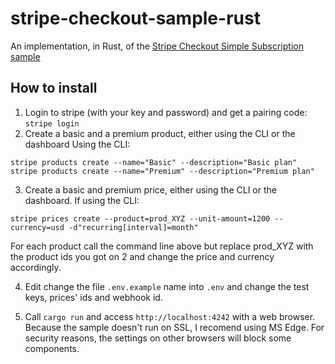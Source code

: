 # stripe-checkout-sample-rust
An implementation, in Rust, of the [Stripe Checkout Simple Subscription sample](https://github.com/stripe-samples/checkout-single-subscription)


## How to install

1. Login to stripe (with your key and password) and get a pairing code: `stripe login`
2. Create a basic and a premium product, either using the CLI or the dashboard
  Using the CLI:
```
stripe products create --name="Basic" --description="Basic plan"
stripe products create --name="Premium" --description="Premium plan"
```
3. Create a basic and premium price, either using the CLI or the dashboard. If using the CLI:
```
stripe prices create --product=prod_XYZ --unit-amount=1200 --currency=usd -d"recurring[interval]=month"
```
   For each product call the command line above but replace prod_XYZ with the product ids you got on 2 and change the price and currency accordingly.

4. Edit change the file `.env.example` name into `.env` and change the test keys, prices' ids and webhook id.

5. Call `cargo run` and access `http://localhost:4242` with a web browser. Because the sample doesn't run on SSL, I recomend using MS Edge. For security reasons, the settings on other browsers will block some components.
